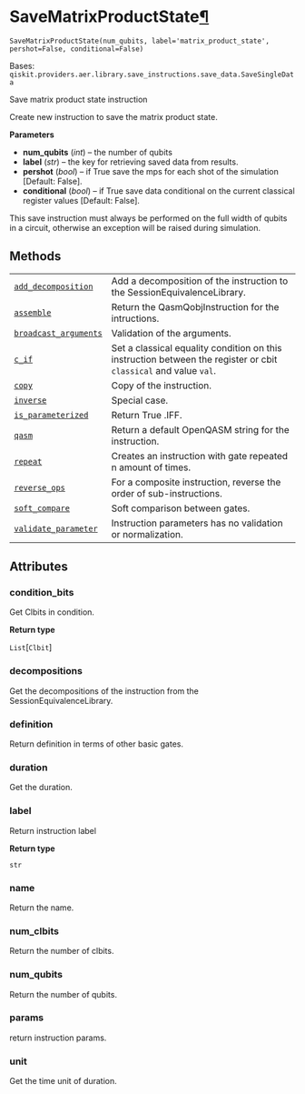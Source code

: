 # SaveMatrixProductState[¶](#savematrixproductstate "Permalink to this headline")

<span id="undefined" />

`SaveMatrixProductState(num_qubits, label='matrix_product_state', pershot=False, conditional=False)`

Bases: `qiskit.providers.aer.library.save_instructions.save_data.SaveSingleData`

Save matrix product state instruction

Create new instruction to save the matrix product state.

**Parameters**

*   **num\_qubits** (*int*) – the number of qubits
*   **label** (*str*) – the key for retrieving saved data from results.
*   **pershot** (*bool*) – if True save the mps for each shot of the simulation \[Default: False].
*   **conditional** (*bool*) – if True save data conditional on the current classical register values \[Default: False].

<Admonition title="Note" type="note">
  This save instruction must always be performed on the full width of qubits in a circuit, otherwise an exception will be raised during simulation.
</Admonition>

## Methods

|                                                                                                                                                                                                                                                    |                                                                                                                  |
| -------------------------------------------------------------------------------------------------------------------------------------------------------------------------------------------------------------------------------------------------- | ---------------------------------------------------------------------------------------------------------------- |
| [`add_decomposition`](qiskit.providers.aer.library.SaveMatrixProductState.add_decomposition#qiskit.providers.aer.library.SaveMatrixProductState.add_decomposition "qiskit.providers.aer.library.SaveMatrixProductState.add_decomposition")         | Add a decomposition of the instruction to the SessionEquivalenceLibrary.                                         |
| [`assemble`](qiskit.providers.aer.library.SaveMatrixProductState.assemble#qiskit.providers.aer.library.SaveMatrixProductState.assemble "qiskit.providers.aer.library.SaveMatrixProductState.assemble")                                             | Return the QasmQobjInstruction for the intructions.                                                              |
| [`broadcast_arguments`](qiskit.providers.aer.library.SaveMatrixProductState.broadcast_arguments#qiskit.providers.aer.library.SaveMatrixProductState.broadcast_arguments "qiskit.providers.aer.library.SaveMatrixProductState.broadcast_arguments") | Validation of the arguments.                                                                                     |
| [`c_if`](qiskit.providers.aer.library.SaveMatrixProductState.c_if#qiskit.providers.aer.library.SaveMatrixProductState.c_if "qiskit.providers.aer.library.SaveMatrixProductState.c_if")                                                             | Set a classical equality condition on this instruction between the register or cbit `classical` and value `val`. |
| [`copy`](qiskit.providers.aer.library.SaveMatrixProductState.copy#qiskit.providers.aer.library.SaveMatrixProductState.copy "qiskit.providers.aer.library.SaveMatrixProductState.copy")                                                             | Copy of the instruction.                                                                                         |
| [`inverse`](qiskit.providers.aer.library.SaveMatrixProductState.inverse#qiskit.providers.aer.library.SaveMatrixProductState.inverse "qiskit.providers.aer.library.SaveMatrixProductState.inverse")                                                 | Special case.                                                                                                    |
| [`is_parameterized`](qiskit.providers.aer.library.SaveMatrixProductState.is_parameterized#qiskit.providers.aer.library.SaveMatrixProductState.is_parameterized "qiskit.providers.aer.library.SaveMatrixProductState.is_parameterized")             | Return True .IFF.                                                                                                |
| [`qasm`](qiskit.providers.aer.library.SaveMatrixProductState.qasm#qiskit.providers.aer.library.SaveMatrixProductState.qasm "qiskit.providers.aer.library.SaveMatrixProductState.qasm")                                                             | Return a default OpenQASM string for the instruction.                                                            |
| [`repeat`](qiskit.providers.aer.library.SaveMatrixProductState.repeat#qiskit.providers.aer.library.SaveMatrixProductState.repeat "qiskit.providers.aer.library.SaveMatrixProductState.repeat")                                                     | Creates an instruction with gate repeated n amount of times.                                                     |
| [`reverse_ops`](qiskit.providers.aer.library.SaveMatrixProductState.reverse_ops#qiskit.providers.aer.library.SaveMatrixProductState.reverse_ops "qiskit.providers.aer.library.SaveMatrixProductState.reverse_ops")                                 | For a composite instruction, reverse the order of sub-instructions.                                              |
| [`soft_compare`](qiskit.providers.aer.library.SaveMatrixProductState.soft_compare#qiskit.providers.aer.library.SaveMatrixProductState.soft_compare "qiskit.providers.aer.library.SaveMatrixProductState.soft_compare")                             | Soft comparison between gates.                                                                                   |
| [`validate_parameter`](qiskit.providers.aer.library.SaveMatrixProductState.validate_parameter#qiskit.providers.aer.library.SaveMatrixProductState.validate_parameter "qiskit.providers.aer.library.SaveMatrixProductState.validate_parameter")     | Instruction parameters has no validation or normalization.                                                       |

## Attributes

<span id="undefined" />

### condition\_bits

Get Clbits in condition.

**Return type**

`List`\[`Clbit`]

<span id="undefined" />

### decompositions

Get the decompositions of the instruction from the SessionEquivalenceLibrary.

<span id="undefined" />

### definition

Return definition in terms of other basic gates.

<span id="undefined" />

### duration

Get the duration.

<span id="undefined" />

### label

Return instruction label

**Return type**

`str`

<span id="undefined" />

### name

Return the name.

<span id="undefined" />

### num\_clbits

Return the number of clbits.

<span id="undefined" />

### num\_qubits

Return the number of qubits.

<span id="undefined" />

### params

return instruction params.

<span id="undefined" />

### unit

Get the time unit of duration.
